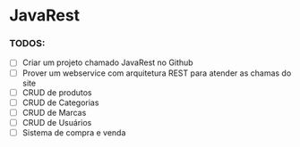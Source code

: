 # JavaRest


### TODOS:
- [ ] Criar um projeto chamado JavaRest no Github
- [ ] Prover um webservice com arquitetura REST para atender as chamas do site
- [ ] CRUD de produtos
- [ ] CRUD de Categorias
- [ ] CRUD de Marcas
- [ ] CRUD de Usuários
- [ ] Sistema de compra e venda
